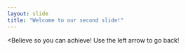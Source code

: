 ```yaml
---
layout: slide
title: "Welcome to our second slide!"
---
```

<Believe so you can achieve!
Use the left arrow to go back!
